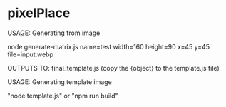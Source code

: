 # pixelPlace


USAGE: Generating from image

node generate-matrix.js name=test width=160 height=90 x=45 y=45 file=input.webp

OUTPUTS TO: final_template.js (copy the {object} to the template.js file)


USAGE: Generating template image

"node template.js" or "npm run build"
